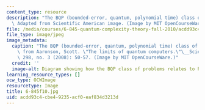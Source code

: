 ```yaml
---
content_type: resource
description: "The BQP (bounded-error, quantum, polynomial time) class of problems.\
  \ Adapted from Scientific American image. (Image by MIT OpenCourseWare.)\r\n\r\n"
file: /media/courses/6-845-quantum-complexity-theory-fall-2010/acdd93c4cbe49235acf0eaf834d3213d_6-845f10.jpg
file_type: image/jpeg
image_metadata:
  caption: "The BQP (bounded-error, quantum, polynomial time) class of problems. Adapted\
    \ from Aaronson, Scott. \"The limits of quantum computers.\"\__Scientific American_\
    \ 298, no. 3 (2008): 50-57. (Image by MIT OpenCourseWare.)"
  credit: ''
  image-alt: Diagram showing how the BQP class of problems relates to P, NP, and PSPACE.
learning_resource_types: []
ocw_type: OCWImage
resourcetype: Image
title: 6-845f10.jpg
uid: acdd93c4-cbe4-9235-acf0-eaf834d3213d
---
```

